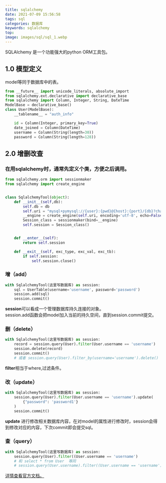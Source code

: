 ```yaml
---
title: sqlalchemy
date: 2021-07-09 15:56:58
tags: sql
categories: 数据库
keywords: sqlalchemy
top: 
image: images/sql/sql_1.webp
---
```

SQLAlchemy 是一个功能强大的python ORM工具包。
<!--more-->

## 1.0 模型定义

model等同于数据库中的表。  
```python   
from __future__ import unicode_literals, absolute_import
from sqlalchemy.ext.declarative import declarative_base
from sqlalchemy import Column, Integer, String, DateTime
ModelBase = declarative_base()
class User(ModelBase):
    __tablename__ = "auth_info"

    id = Column(Integer, primary_key=True)
    date_joined = Column(DateTime)
    username = Column(String(length=30))
    password = Column(String(length=128))
```

## 2.0 增删改查  

### 在用sqlalchemy时，通常先定义个类，方便之后调用。
```python
from sqlalchemy.orm import sessionmaker
from sqlalchemy import create_engine


class SqlalchemyTool(object):
    def __init__(self,db):
        self.db = db
        self.uri = "mysql+pymysql://{user}:{pwd}@{host}:{port}/{db}?charset=utf8".format(user=config.Mysql.user,host=config.Mysql.server,port=config.Mysql.port,db=self.db,pwd=config.Mysql.pwd)
        __engine = create_engine(self.uri, encoding='utf-8', echo=False)
        Session_class = sessionmaker(bind=__engine)
        self.session = Session_class()


    def __enter__(self):
        return self.session

    def __exit__(self, exc_type, exc_val, exc_tb):
        if self.session:
            self.session.close()
```

### 增（add）   
```python
with SqlalchemyTool(这里写数据库) as session:
    sql = UserTable(username='username', password='password')
    session.add(sql)
    session.commit()
```
**session**可以看成一个管理数据库持久连接的对象。  
session.add函数会把model加入当前的持久空间，直到session.commit提交。  

### 删（delete）
```python
with SqlalchemyTool(这里写数据库) as session:
    record = session.query(User).filter(User.username == 'username')
    session.delete(record)
    session.commit()
    # 或者 session.query(User).filter_by(username='username').delete()
```
**filter**相当于where,过滤条件。

### 改（update）
```python
with SqlalchemyTool(这里写数据库) as session:
    session.query(User).filter(User.username == 'username').update(
        {"password": 'password1'}
    )
    session.commit()
```
**update** 进行修改相关数据库内容，在对model的属性进行修改时，session会得到修改对应的内容，下次commit即会提交sql。

### 查（query）
```python
with SqlalchemyTool(这里写数据库) as session:
    session.query(User).filter((User.username == 'username')
    # 和 select * from User  等同
    # session.query(User.username).filter((User.username == 'username')
```

[详情查看官方文档。](https://docs.sqlalchemy.org/en/14/)